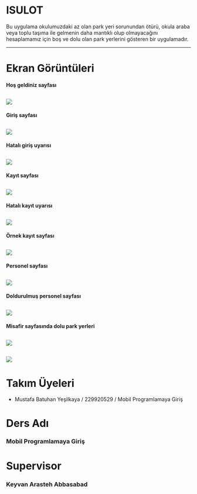 # ISULOT
Bu uygulama okulumuzdaki az olan park yeri sorunundan ötürü, okula araba veya toplu taşıma ile gelmenin daha mantıklı olup olmayacağını hesaplamamız için boş ve dolu olan park yerlerini gösteren bir uygulamadır.

---
# Ekran Görüntüleri
#### Hoş geldiniz sayfası
![](./screenshots/ss1.png)
---
#### Giriş sayfası
![](./screenshots/loginPage.png)
---
#### Hatalı giriş uyarısı
![](./screenshots/girisYapAlert.png)
---
#### Kayıt sayfası
![](./screenshots/kayitOl.png)
---
#### Hatalı kayıt uyarısı
![](./screenshots/kayitOlAlert.png)
---
#### Örnek kayıt sayfası
![](./screenshots/kayitOl_bat.png)
---
#### Personel sayfası
![](./screenshots/personelGirisSayfasi.png)
---
#### Doldurulmuş personel sayfası
![](./screenshots/personelGirisSayfasi_dolu.png)
---
#### Misafir sayfasında dolu park yerleri
![](./screenshots/misafirSayfasi.png)
---
![](./screenshots/iu.png)
---
# Takım Üyeleri
- Mustafa Batuhan Yeşilkaya / 229920529 /  Mobil Programlamaya Giriş

# Ders Adı
### Mobil Programlamaya Giriş

# Supervisor
### Keyvan Arasteh Abbasabad